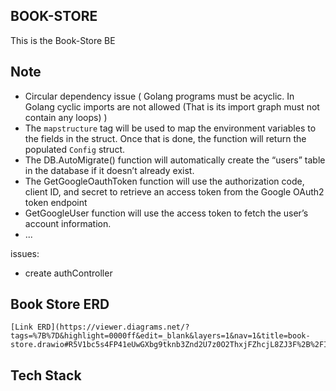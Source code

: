 ## BOOK-STORE

This is the Book-Store BE

## Note

- Circular dependency issue ( Golang programs must be acyclic. In Golang cyclic imports are not allowed (That is its import graph must not contain any loops) )
- The `mapstructure` tag will be used to map the environment variables to the fields in the struct. Once that is done, the function will return the populated `Config` struct.
- The DB.AutoMigrate() function will automatically create the “users” table in the database if it doesn’t already exist.
- The GetGoogleOauthToken function will use the authorization code, client ID, and secret to retrieve an access token from the Google OAuth2 token endpoint
- GetGoogleUser function will use the access token to fetch the user’s account information.
- ...

issues:

- create authController

## Book Store ERD

    [Link ERD](https://viewer.diagrams.net/?tags=%7B%7D&highlight=0000ff&edit=_blank&layers=1&nav=1&title=book-store.drawio#R5V1bc5s4FP41eUwGXbg9tknb3Znd2U7z0O2ThxjFZhcjL8ZJ3F%2B%2FIkYYJLBxAujg7kPXKCDj7%2Bjcj46uyO3q5UsarJd%2F8pDFV9gKX67I3RXG2HM88b98ZFeMOK6zH1mkUbgfQ4eB%2B%2BgnKwatYnQbhWxTuzHjPM6idX1wzpOEzbPaWJCm%2FLl%2B2yOP69%2B6DhZMG7ifB7E%2B%2Bj0Ks%2BV%2B1LOtw%2FhvLFos5Tcjq%2FjLKpA3FwObZRDy58oQ%2BXRFblPOs%2F2n1csti3P0JC775z63%2FLV8sZQlWZcH0j%2B%2Bb2%2BX2Y9%2F0pcFebz%2B%2BfT73e66mOUpiLfFD86iTPz2%2FRtnOwmDmEogLi4%2BPi%2BjjN2vg3n%2Bl2dBdTG2zFaxuELiYxBHi0R8nou3YqkY0F9TfidLM%2FZSGSpe%2BwvjK5alO3GL%2FKvjFRgWq%2BgayeXxfKBJifyyQg9ajAXFMliUkx%2BQEh8KsM4ADmvARZuHpEfcHnmS3RcT0Z5wtF0FR980jAhpkKV8m4Qsf8gSP5un2ZIveBLEf3C%2BLsD6h2XZrpAVwTbjdSgFQOnu7%2BrFj2Ky14u7l9rVrrwKP%2BTyQlwmPGH7kc9R%2FnNe%2F96K%2F4Zv0zk78htJIbaCdMGyI%2FfR%2FX0srEkknZopi4MseqoLqP4pQ4egjGmMESyMvUvE2IWFMXYuEWSEbVgw27okz19NqrADyJ8Oox%2FfTYiNACqTpPj0bU%2BL18EKNSrUkreMTS7HB0YtfJRaLH7gz70S6nVG8Tm3ViJhXk%2BIdhQa7cjYtHuJstyesm7s4upH5S8Heyq%2FKM0pnd41Uq6CZKfRUlkRxT3qkhhBuBILGMl1HTaCcG2g4XybPr1O2SB8W8h1muzl%2Buq%2BuqSJb9249jlWfuva6Y%2FSxaNfeSS%2BouJ72XXfy1Fcqv3iLZ6quvHqRBayaxPZvjLTfnlrMwkiBLvKbev8hs0Zbyy5ov3NsP2%2BB6h36gF09AHxYf8rD6xWUvA93Ocb4b63rvEmdpJztHLU%2Bcq4kZVHkM1W7%2Bq4bf3T%2Bvr3unHs2XxGUf177BNMoN6P3BMPENs%2B9sAwXFPQsxIg%2B8j5vxojHdjkNQqWzgt%2BQJahWKNKdWw6REY1INfbh1jo4yziySwMMmjRWh81840xBG0NweApiOLgIWaz%2F7ZBkkXZDhiGLlEitY5pEB0NRBZG%2BRIEhpznAONfV%2BffNJpDY1pXge3aeIbF07l2K4yoFBhwDq0rV%2FMpFT20cwHxzkL8QHHI9RDMBWCMYWFsD4Fx6VNhu%2B5U3fiWe8qxyq%2B%2BsjQSPzCXH0DyhsASAReZbvFgYexruvExSjfZLAlWwAwL11KcVdPqUdqD1cqNsEfMBqjbcHAdQ%2BO%2BQMleF1y1IUOTp7UmLNMET8r864wy6j3q9z6UJ2UAdkaZwKqPIXrg%2FSJQBmZNEFfXf8MmlM%2FNBLekI%2FrJS49AcRdYTZStF56BLNY5mi5GFaLn%2FtxRuo%2BhovrPTL1PR%2Blx79vtJhOz6zE0aGkYV6lURuZtXj0AvslSxjKdk0z6W7bfnOszCJweAI8DkL6qZwFLHWA9Bv6wjeIwShazhMMCryxDkQvPOHpE9%2FTXXKibeDbnIbCl56hLzzx6%2BtagdbDZPPM0nC2DzRIYfkqIBBsXe2QQP%2FxQEoRpPXxtCWEBKnzdPYACyx0ig7j2JeHyDZAVwqEby0VTJRysKlkyyI6lCSWMuhMOljtKBsn0GUcZWBE50R2YR%2FG94AxJX1HlxLgm1x2YObyKMUuBrcTIHG6697JeCl6cJdvVQ0MMAhZ%2Btmn45MSXJhVhpcvokKlMYZVbiplOp2rsEVg2A8W6NgNaAoGospHm2rx3SvXyfOhVEIioNdHmCyHokC4HkEIIuf31dB0aLHuXTsqr6IyyFHxQUNZL0T40l2lDSzEhqsoTZNzVkCxUdTX4ah0kO4h6zVb3DJiv7pN9DapZOjbnSQgRP%2BzaCn7GfbaGjea%2FVtS6u7aDJYdtvYbn14pad1egBBThHL1KA6CoQlTVlcYTlI4ezwTvwliayWEexkn1IHO6crkDa1eMo5vJX%2FNd3JvlBIqxEFa533hw1P3Vk7TdGQFWvNXV2xnAU3eeUsvkGg80ubqVAF3ZqSWcAECc1NZEWTN%2BurgcWOPYhjoMkMXlTeSq1XvUVMAJ8T8CnaVQAkJnV0%2BL30WbuaCjXhINzaLxFTvcNt61wR3EDD8YNMStrubrPDPpnFjSI1s03eUdLNPe1U37%2FUdQJo2vmjTU9IqXbaEuTRuP1J7O95w6QW2FUF0bSvqqnWYpE7X0k%2ByrUZw3qQCEhzquAw9WvYR874qUul9G60lEH5TyCdd4ms7DGpjwnFiEle6qnvGojTepXfPdWR2PI%2FIRsuoUdWUx3dlNhMsG8LKliNrcdGihr4eBoMczEHIU9I07Dd6kSly681PvAY0WLrCUBLz79qbc8sfJmdDI%2FNTQZRJurbVayeeZ1%2BiT6jQiBc%2FpkBEsV9m%2FUJRhpVhKzrk0mGF5VMgaduvAWeFnCOTpfRtvi64lajs89QCMFq3dl65FDTuEgfVLaj2KpbG0vHK%2BRO%2FZjc7LB9p5Zg29x4Ylck8JrDf0xGql7mlLHY3F87RuX9tvttQJVeKm1L%2FxXUpsr%2Fi3Pu%2FAdjuyjydLh5AlUsPUZQA%2BJQOMnxDTWZSUxYpAZIl88Ypz9lcaTiL0qnSTso2XK%2Fp6HHteNDWb9RpB6gM%2BopyEQo37uT4ewmY1b3uOpYfUmLqN3xqBxW49AkvdcSNG%2FgR3gGKlSxY1ntHwJ3VKdnd%2B6n2PRFseQlUwb81ii7WhWIgjp7F9vUIT4NlcVPGdqXmFrm%2FjCIsyMngKnfrgBJAe%2BN8so3VTYt90EwSF040fC%2Bfr%2FWmEOwOOZYlXX3OOcZZFFtaQe%2BD8X3j8irz6osMevrGNozdBywupp%2BoRCEBOKv1dtgfv0Ei84C8g8QtkDbK5GADQCNZeYEQmtUPlDKAJsOi%2BfPOKDP7GniL2fAR%2FKDE5xR7AyLggRlMKyqn4EQRAlSHdJkhf1yO49pyIKEVTxHhQE6FL1U8WMP2EJlWrf44h0HsA%2BZ1n%2BOopo%2B06jydBPPBdbaQFQCNN63y2MxZq%2Fz3XW%2BKplJKbeqYcO96N4x%2F%2B8%2BpzDp0pbzjOaN3aQsMsQ7jKmeDG232ihkN44O1YwZaSXSPGw6uo4Qge8MEaX0k7Q4BxUpW%2FZSPIDvIYWFFqw6FHX1iSss0R%2FIE4tr7iWJhv74vkIUiXt2xhnbmDbD2UO1YZ3JmNPpoLLMuaysYCy4ZDR08Wcnar6H3HYqFdFwswH5TqEu61mm52x7IgiuHLOVdJStnm5Zysrp2SleOq2wCMNx9Gsjf3RNRFZwlQro%2FBvU5XqRJw3lzn7cgapnKmkf1VqrtcwaqxO5JZZ9Wj8PhoWmHGM%2Fiod2%2BhZfV7UhSpRD2bjzyi8NHInQKQrfPRpFaHySRpC02JXa%2BVxNSVKbCz1wfF9bkIoupcQ68QokcG5ymDGizXTqodMv0oLlPOsyrg4mcu%2F%2BQhy%2B%2F4Hw%3D%3D)

## Tech Stack
